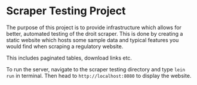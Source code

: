 # Scraper Testing Project



The purpose of this project is to provide infrastructure which allows for better, automated testing of the droit scraper. 
This is done by creating a static website which hosts some sample data and typical features you would find when scraping a regulatory website.

This includes paginated tables, download links etc. 

To run the server, navigate to the scraper testing directory and type `lein run` in terminal. 
Then head to `http://localhost:8080` to display the website.
